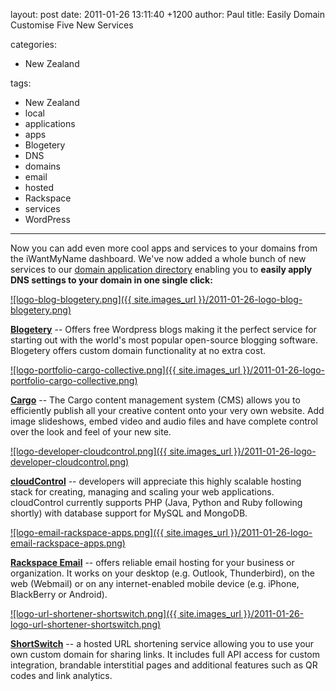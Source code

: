 layout: post
date: 2011-01-26 13:11:40 +1200
author: Paul
title: Easily Domain Customise Five New Services

categories:
  - New Zealand

tags:
  - New Zealand
  - local
  - applications
  - apps
  - Blogetery
  - DNS
  - domains
  - email
  - hosted
  - Rackspace
  - services
  - WordPress

----

Now you can add even more cool apps and services to your domains from the iWantMyName dashboard. We've now added a whole bunch of new services to our [domain application directory](https://iwantmyname.co.nz/services) enabling you to **easily apply DNS settings to your domain in one single click:**

[![logo-blog-blogetery.png]({{ site.images_url }}/2011-01-26-logo-blog-blogetery.png)](https://iwantmyname.co.nz/services/blog-hosting/free-custom-domain-wordpress)

**[Blogetery](https://iwantmyname.co.nz/services/blog-hosting/free-custom-domain-wordpress)** -- Offers free Wordpress blogs making it the perfect service for starting out with the world's most popular open-source blogging software. Blogetery offers custom domain functionality at no extra cost.

[![logo-portfolio-cargo-collective.png]({{ site.images_url }}/2011-01-26-logo-portfolio-cargo-collective.png)](https://iwantmyname.co.nz/services/portfolio-hosting/cargo-custom-domain)

**[Cargo](https://iwantmyname.co.nz/services/portfolio-hosting/cargo-custom-domain)** -- The Cargo content management system (CMS) allows you to efficiently publish all your creative content onto your very own website. Add image slideshows, embed video and audio files and have complete control over the look and feel of your new site.

[![logo-developer-cloudcontrol.png]({{ site.images_url }}/2011-01-26-logo-developer-cloudcontrol.png)](https://iwantmyname.co.nz/services/developer/cloudcontrol-register-custom-domain)

**[cloudControl](https://iwantmyname.co.nz/services/developer/cloudcontrol-register-custom-domain)** -- developers will appreciate this highly scalable hosting stack for creating, managing and scaling your web applications. cloudControl currently supports PHP (Java, Python and Ruby following shortly) with database support for MySQL and MongoDB.

[![logo-email-rackspace-apps.png]({{ site.images_url }}/2011-01-26-logo-email-rackspace-apps.png)](https://iwantmyname.co.nz/services/email-hosting/rackspace-apps)

**[Rackspace Email](https://iwantmyname.co.nz/services/email-hosting/rackspace-apps)** -- offers reliable email hosting for your business or organization. It works on your desktop (e.g. Outlook, Thunderbird), on the web (Webmail) or on any internet-enabled mobile device (e.g. iPhone, BlackBerry or Android).

[![logo-url-shortener-shortswitch.png]({{ site.images_url }}/2011-01-26-logo-url-shortener-shortswitch.png)](https://iwantmyname.co.nz/services/url-shortener/shortswitch-whitelabel-custom-domain)

**[ShortSwitch](https://iwantmyname.co.nz/services/url-shortener/shortswitch-whitelabel-custom-domain)** -- a hosted URL shortening service allowing you to use your own custom domain for sharing links. It includes full API access for custom integration, brandable interstitial pages and additional features such as QR codes and link analytics.
